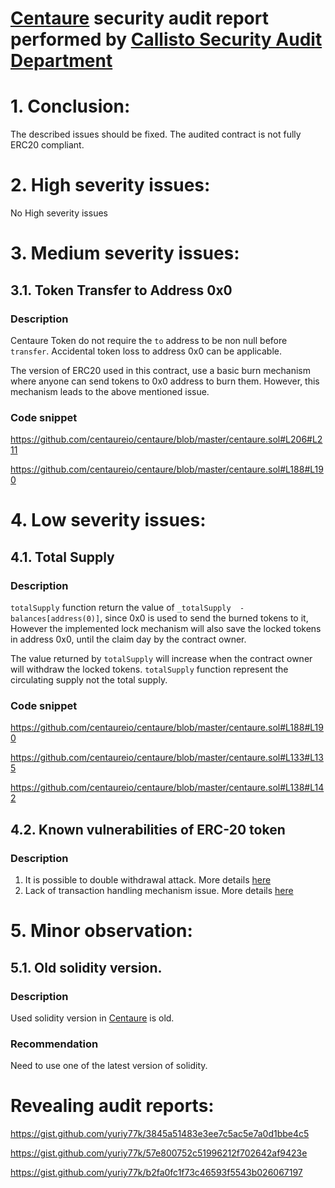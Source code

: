 # [Centaure](https://github.com/centaureio/centaure/blob/master/centaure.sol) security audit report performed by [Callisto Security Audit Department](https://github.com/EthereumCommonwealth/Auditing)

# 1. Conclusion:

The described issues should be fixed. The audited contract is not fully ERC20 compliant.

# 2. High severity issues:

No High severity issues

# 3. Medium severity issues:

## 3.1. Token Transfer to Address 0x0

### Description

Centaure Token do not require the `to` address to be non null before `transfer`. Accidental token loss to address 0x0 can be applicable.

The version of ERC20 used in this contract, use a basic burn mechanism where anyone can send tokens to 0x0 address to burn them. However, this mechanism leads to the above mentioned issue.

### Code snippet

https://github.com/centaureio/centaure/blob/master/centaure.sol#L206#L211

https://github.com/centaureio/centaure/blob/master/centaure.sol#L188#L190


# 4. Low severity issues:

## 4.1. Total Supply

### Description

`totalSupply` function return the value of `_totalSupply  - balances[address(0)]`, since 0x0 is used to send the burned tokens to it, However the implemented lock mechanism will also save the locked tokens in address 0x0, until the claim day by the contract owner.

The value returned by `totalSupply` will increase when the contract owner will withdraw the locked tokens. `totalSupply` function represent the circulating supply not the total supply.

### Code snippet

https://github.com/centaureio/centaure/blob/master/centaure.sol#L188#L190

https://github.com/centaureio/centaure/blob/master/centaure.sol#L133#L135

https://github.com/centaureio/centaure/blob/master/centaure.sol#L138#L142

## 4.2. Known vulnerabilities of ERC-20 token

### Description

1. It is possible to double withdrawal attack. More details [here](https://docs.google.com/document/d/1YLPtQxZu1UAvO9cZ1O2RPXBbT0mooh4DYKjA_jp-RLM/edit)
2. Lack of transaction handling mechanism issue. More details [here](https://docs.google.com/document/d/1Feh5sP6oQL1-1NHi-X1dbgT3ch2WdhbXRevDN681Jv4/edit)


# 5. Minor observation:

## 5.1. Old solidity version. 

### Description

Used solidity version in [Centaure](https://github.com/centaureio/centaure/blob/master/centaure.sol) is old. 

### Recommendation

Need to use one of the latest version of solidity.


# Revealing audit reports:

https://gist.github.com/yuriy77k/3845a51483e3ee7c5ac5e7a0d1bbe4c5

https://gist.github.com/yuriy77k/57e800752c51996212f702642af9423e

https://gist.github.com/yuriy77k/b2fa0fc1f73c46593f5543b026067197


